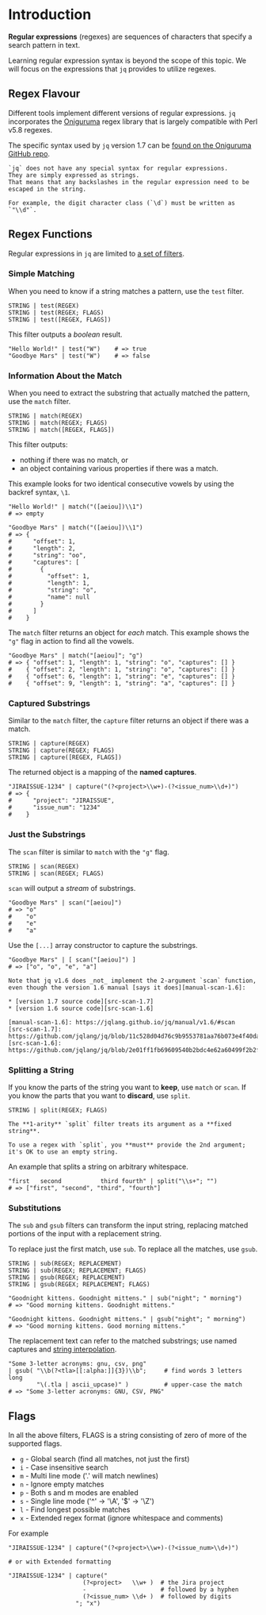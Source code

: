 # Introduction

**Regular expressions** (regexes) are sequences of characters that specify a search pattern in text.

Learning regular expression syntax is beyond the scope of this topic.
We will focus on the expressions that `jq` provides to utilize regexes.

## Regex Flavour

Different tools implement different versions of regular expressions.
`jq` incorporates the [Oniguruma][oniguruma] regex library that is largely compatible with Perl v5.8 regexes.

The specific syntax used by `jq` version 1.7 can be [found on the Oniguruma GitHub repo][onig-syntax].

<!-- prettier-ignore -->
~~~~exercism/caution
`jq` does not have any special syntax for regular expressions.
They are simply expressed as strings.
That means that any backslashes in the regular expression need to be escaped in the string.

For example, the digit character class (`\d`) must be written as `"\\d"`.
~~~~

<!-- prettier-ignore-end -->

## Regex Functions

Regular expressions in `jq` are limited to [a set of filters][jq-regex-funcs].

### Simple Matching

When you need to know if a string matches a pattern, use the `test` filter.

```jq
STRING | test(REGEX)
STRING | test(REGEX; FLAGS)
STRING | test([REGEX, FLAGS])
```

This filter outputs a _boolean_ result.

```jq
"Hello World!" | test("W")    # => true
"Goodbye Mars" | test("W")    # => false
```

### Information About the Match

When you need to extract the substring that actually matched the pattern, use the `match` filter.

```jq
STRING | match(REGEX)
STRING | match(REGEX; FLAGS)
STRING | match([REGEX, FLAGS])
```

This filter outputs:

- nothing if there was no match, or
- an object containing various properties if there was a match.

This example looks for two identical consecutive vowels by using the backref syntax, `\1`.

```jq
"Hello World!" | match("([aeiou])\\1")
# => empty

"Goodbye Mars" | match("([aeiou])\\1")
# => {
#      "offset": 1,
#      "length": 2,
#      "string": "oo",
#      "captures": [
#        {
#          "offset": 1,
#          "length": 1,
#          "string": "o",
#          "name": null
#        }
#      ]
#    }
```

The `match` filter returns an object for _each_ match.
This example shows the `"g"` flag in action to find all the vowels.

```jq
"Goodbye Mars" | match("[aeiou]"; "g")
# => { "offset": 1, "length": 1, "string": "o", "captures": [] }
#    { "offset": 2, "length": 1, "string": "o", "captures": [] }
#    { "offset": 6, "length": 1, "string": "e", "captures": [] }
#    { "offset": 9, "length": 1, "string": "a", "captures": [] }
```

### Captured Substrings

Similar to the `match` filter, the `capture` filter returns an object if there was a match.

```jq
STRING | capture(REGEX)
STRING | capture(REGEX; FLAGS)
STRING | capture([REGEX, FLAGS])
```

The returned object is a mapping of the **named captures**.

```jq
"JIRAISSUE-1234" | capture("(?<project>\\w+)-(?<issue_num>\\d+)")
# => {
#      "project": "JIRAISSUE",
#      "issue_num": "1234"
#    }
```

### Just the Substrings

The `scan` filter is similar to `match` with the `"g"` flag.

```jq
STRING | scan(REGEX)
STRING | scan(REGEX; FLAGS)
```

`scan` will output a _stream_ of substrings.

```jq
"Goodbye Mars" | scan("[aeiou]")
# => "o"
#    "o"
#    "e"
#    "a"
```

Use the `[...]` array constructor to capture the substrings.

```jq
"Goodbye Mars" | [ scan("[aeiou]") ]
# => ["o", "o", "e", "a"]
```

~~~~exercism/note
Note that jq v1.6 does _not_ implement the 2-argument `scan` function, even though the version 1.6 manual [says it does][manual-scan-1.6]:

* [version 1.7 source code][src-scan-1.7]
* [version 1.6 source code][src-scan-1.6]

[manual-scan-1.6]: https://jqlang.github.io/jq/manual/v1.6/#scan
[src-scan-1.7]: https://github.com/jqlang/jq/blob/11c528d04d76c9b9553781aa76b073e4f40da008/src/builtin.jq#L92)
[src-scan-1.6]: https://github.com/jqlang/jq/blob/2e01ff1fb69609540b2bdc4e62a60499f2b2fb8e/src/builtin.jq#L90)
~~~~

### Splitting a String

If you know the parts of the string you want to **keep**, use `match` or `scan`.
If you know the parts that you want to **discard**, use `split`.

```jq
STRING | split(REGEX; FLAGS)
```

<!-- prettier-ignore -->
~~~~exercism/caution
The **1-arity** `split` filter treats its argument as a **fixed string**.

To use a regex with `split`, you **must** provide the 2nd argument; it's OK to use an empty string.
~~~~

<!-- prettier-ignore-end -->

An example that splits a string on arbitrary whitespace.

```jq
"first   second           third fourth" | split("\\s+"; "")
# => ["first", "second", "third", "fourth"]
```

### Substitutions

The `sub` and `gsub` filters can transform the input string, replacing matched portions of the input with a replacement string.

To replace just the first match, use `sub`.
To replace all the matches, use `gsub`.

```jq
STRING | sub(REGEX; REPLACEMENT)
STRING | sub(REGEX; REPLACEMENT; FLAGS)
STRING | gsub(REGEX; REPLACEMENT)
STRING | gsub(REGEX; REPLACEMENT; FLAGS)
```

```jq
"Goodnight kittens. Goodnight mittens." | sub("night"; " morning")
# => "Good morning kittens. Goodnight mittens."

"Goodnight kittens. Goodnight mittens." | gsub("night"; " morning")
# => "Good morning kittens. Good morning mittens."
```

The replacement text can refer to the matched substrings; use named captures and [string interpolation][jq-interp].

```jq
"Some 3-letter acronyms: gnu, csv, png"
| gsub( "\\b(?<tla>[[:alpha:]]{3})\\b";     # find words 3 letters long
        "\(.tla | ascii_upcase)" )          # upper-case the match
# => "Some 3-letter acronyms: GNU, CSV, PNG"
```

## Flags

In all the above filters, FLAGS is a string consisting of zero of more of the supported flags.

- `g` - Global search (find all matches, not just the first)
- `i` - Case insensitive search
- `m` - Multi line mode ('.' will match newlines)
- `n` - Ignore empty matches
- `p` - Both s and m modes are enabled
- `s` - Single line mode ('^' -> '\A', '$' -> '\Z')
- `l` - Find longest possible matches
- `x` - Extended regex format (ignore whitespace and comments)

For example

```jq
"JIRAISSUE-1234" | capture("(?<project>\\w+)-(?<issue_num>\\d+)")

# or with Extended formatting

"JIRAISSUE-1234" | capture("
                     (?<project>   \\w+ )  # the Jira project
                     -                     # followed by a hyphen
                     (?<issue_num> \\d+ )  # followed by digits
                   "; "x")
```

[oniguruma]: https://github.com/kkos/oniguruma
[onig-syntax]: https://github.com/kkos/oniguruma/blob/v6.9.9/doc/RE
[jq-regex-funcs]: https://jqlang.github.io/jq/manual/v1.7/#regular-expressions
[jq-interp]: https://jqlang.github.io/jq/manual/v1.7/#string-interpolation
